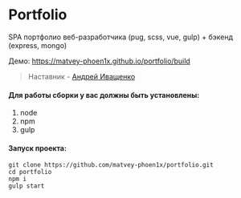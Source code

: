 # Portfolio
SPA портфолио веб-разработчика (pug, scss, vue, gulp) + бэкенд (express, mongo)

Демо: https://matvey-phoen1x.github.io/portfolio/build

> Наставник - [Андрей Иващенко](https://github.com/andrIvash)

#### Для работы сборки у вас должны быть установлены:
1) node
2) npm
3) gulp


#### Запуск проекта:
```shell
git clone https://github.com/matvey-phoen1x/portfolio.git
cd portfolio
npm i
gulp start
```
